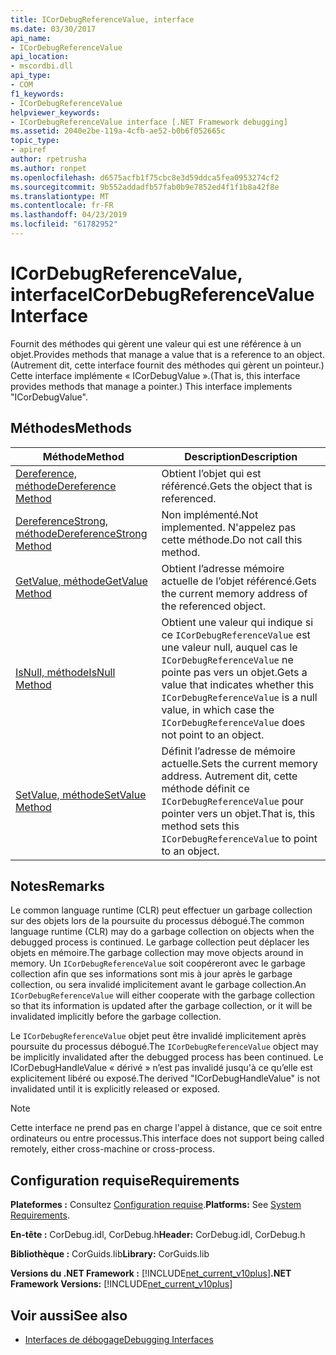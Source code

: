 ```yaml
---
title: ICorDebugReferenceValue, interface
ms.date: 03/30/2017
api_name:
- ICorDebugReferenceValue
api_location:
- mscordbi.dll
api_type:
- COM
f1_keywords:
- ICorDebugReferenceValue
helpviewer_keywords:
- ICorDebugReferenceValue interface [.NET Framework debugging]
ms.assetid: 2040e2be-119a-4cfb-ae52-b0b6f052665c
topic_type:
- apiref
author: rpetrusha
ms.author: ronpet
ms.openlocfilehash: d6575acfb1f75cbc8e3d59ddca5fea0953274cf2
ms.sourcegitcommit: 9b552addadfb57fab0b9e7852ed4f1f1b8a42f8e
ms.translationtype: MT
ms.contentlocale: fr-FR
ms.lasthandoff: 04/23/2019
ms.locfileid: "61782952"
---
```

# <a name="icordebugreferencevalue-interface"></a><span data-ttu-id="b693d-102">ICorDebugReferenceValue, interface</span><span class="sxs-lookup"><span data-stu-id="b693d-102">ICorDebugReferenceValue Interface</span></span>
<span data-ttu-id="b693d-103">Fournit des méthodes qui gèrent une valeur qui est une référence à un objet.</span><span class="sxs-lookup"><span data-stu-id="b693d-103">Provides methods that manage a value that is a reference to an object.</span></span> <span data-ttu-id="b693d-104">(Autrement dit, cette interface fournit des méthodes qui gèrent un pointeur.) Cette interface implémente « ICorDebugValue ».</span><span class="sxs-lookup"><span data-stu-id="b693d-104">(That is, this interface provides methods that manage a pointer.) This interface implements "ICorDebugValue".</span></span>  
  
## <a name="methods"></a><span data-ttu-id="b693d-105">Méthodes</span><span class="sxs-lookup"><span data-stu-id="b693d-105">Methods</span></span>  
  
|<span data-ttu-id="b693d-106">Méthode</span><span class="sxs-lookup"><span data-stu-id="b693d-106">Method</span></span>|<span data-ttu-id="b693d-107">Description</span><span class="sxs-lookup"><span data-stu-id="b693d-107">Description</span></span>|  
|------------|-----------------|  
|[<span data-ttu-id="b693d-108">Dereference, méthode</span><span class="sxs-lookup"><span data-stu-id="b693d-108">Dereference Method</span></span>](../../../../docs/framework/unmanaged-api/debugging/icordebugreferencevalue-dereference-method.md)|<span data-ttu-id="b693d-109">Obtient l’objet qui est référencé.</span><span class="sxs-lookup"><span data-stu-id="b693d-109">Gets the object that is referenced.</span></span>|  
|[<span data-ttu-id="b693d-110">DereferenceStrong, méthode</span><span class="sxs-lookup"><span data-stu-id="b693d-110">DereferenceStrong Method</span></span>](../../../../docs/framework/unmanaged-api/debugging/icordebugreferencevalue-dereferencestrong-method.md)|<span data-ttu-id="b693d-111">Non implémenté.</span><span class="sxs-lookup"><span data-stu-id="b693d-111">Not implemented.</span></span> <span data-ttu-id="b693d-112">N'appelez pas cette méthode.</span><span class="sxs-lookup"><span data-stu-id="b693d-112">Do not call this method.</span></span>|  
|[<span data-ttu-id="b693d-113">GetValue, méthode</span><span class="sxs-lookup"><span data-stu-id="b693d-113">GetValue Method</span></span>](../../../../docs/framework/unmanaged-api/debugging/icordebugreferencevalue-getvalue-method.md)|<span data-ttu-id="b693d-114">Obtient l’adresse mémoire actuelle de l’objet référencé.</span><span class="sxs-lookup"><span data-stu-id="b693d-114">Gets the current memory address of the referenced object.</span></span>|  
|[<span data-ttu-id="b693d-115">IsNull, méthode</span><span class="sxs-lookup"><span data-stu-id="b693d-115">IsNull Method</span></span>](../../../../docs/framework/unmanaged-api/debugging/icordebugreferencevalue-isnull-method.md)|<span data-ttu-id="b693d-116">Obtient une valeur qui indique si ce `ICorDebugReferenceValue` est une valeur null, auquel cas le `ICorDebugReferenceValue` ne pointe pas vers un objet.</span><span class="sxs-lookup"><span data-stu-id="b693d-116">Gets a value that indicates whether this `ICorDebugReferenceValue` is a null value, in which case the `ICorDebugReferenceValue` does not point to an object.</span></span>|  
|[<span data-ttu-id="b693d-117">SetValue, méthode</span><span class="sxs-lookup"><span data-stu-id="b693d-117">SetValue Method</span></span>](../../../../docs/framework/unmanaged-api/debugging/icordebugreferencevalue-setvalue-method.md)|<span data-ttu-id="b693d-118">Définit l’adresse de mémoire actuelle.</span><span class="sxs-lookup"><span data-stu-id="b693d-118">Sets the current memory address.</span></span> <span data-ttu-id="b693d-119">Autrement dit, cette méthode définit ce `ICorDebugReferenceValue` pour pointer vers un objet.</span><span class="sxs-lookup"><span data-stu-id="b693d-119">That is, this method sets this `ICorDebugReferenceValue` to point to an object.</span></span>|  
  
## <a name="remarks"></a><span data-ttu-id="b693d-120">Notes</span><span class="sxs-lookup"><span data-stu-id="b693d-120">Remarks</span></span>  
 <span data-ttu-id="b693d-121">Le common language runtime (CLR) peut effectuer un garbage collection sur des objets lors de la poursuite du processus débogué.</span><span class="sxs-lookup"><span data-stu-id="b693d-121">The common language runtime (CLR) may do a garbage collection on objects when the debugged process is continued.</span></span> <span data-ttu-id="b693d-122">Le garbage collection peut déplacer les objets en mémoire.</span><span class="sxs-lookup"><span data-stu-id="b693d-122">The garbage collection may move objects around in memory.</span></span> <span data-ttu-id="b693d-123">Un `ICorDebugReferenceValue` soit coopéreront avec le garbage collection afin que ses informations sont mis à jour après le garbage collection, ou sera invalidé implicitement avant le garbage collection.</span><span class="sxs-lookup"><span data-stu-id="b693d-123">An `ICorDebugReferenceValue` will either cooperate with the garbage collection so that its information is updated after the garbage collection, or it will be invalidated implicitly before the garbage collection.</span></span>  
  
 <span data-ttu-id="b693d-124">Le `ICorDebugReferenceValue` objet peut être invalidé implicitement après poursuite du processus débogué.</span><span class="sxs-lookup"><span data-stu-id="b693d-124">The `ICorDebugReferenceValue` object may be implicitly invalidated after the debugged process has been continued.</span></span> <span data-ttu-id="b693d-125">Le ICorDebugHandleValue « dérivé » n’est pas invalidé jusqu'à ce qu’elle est explicitement libéré ou exposé.</span><span class="sxs-lookup"><span data-stu-id="b693d-125">The derived "ICorDebugHandleValue" is not invalidated until it is explicitly released or exposed.</span></span>  
  
> [!NOTE]
>  <span data-ttu-id="b693d-126">Cette interface ne prend pas en charge l'appel à distance, que ce soit entre ordinateurs ou entre processus.</span><span class="sxs-lookup"><span data-stu-id="b693d-126">This interface does not support being called remotely, either cross-machine or cross-process.</span></span>  
  
## <a name="requirements"></a><span data-ttu-id="b693d-127">Configuration requise</span><span class="sxs-lookup"><span data-stu-id="b693d-127">Requirements</span></span>  
 <span data-ttu-id="b693d-128">**Plateformes :** Consultez [Configuration requise](../../../../docs/framework/get-started/system-requirements.md).</span><span class="sxs-lookup"><span data-stu-id="b693d-128">**Platforms:** See [System Requirements](../../../../docs/framework/get-started/system-requirements.md).</span></span>  
  
 <span data-ttu-id="b693d-129">**En-tête :** CorDebug.idl, CorDebug.h</span><span class="sxs-lookup"><span data-stu-id="b693d-129">**Header:** CorDebug.idl, CorDebug.h</span></span>  
  
 <span data-ttu-id="b693d-130">**Bibliothèque :** CorGuids.lib</span><span class="sxs-lookup"><span data-stu-id="b693d-130">**Library:** CorGuids.lib</span></span>  
  
 <span data-ttu-id="b693d-131">**Versions du .NET Framework :** [!INCLUDE[net_current_v10plus](../../../../includes/net-current-v10plus-md.md)]</span><span class="sxs-lookup"><span data-stu-id="b693d-131">**.NET Framework Versions:** [!INCLUDE[net_current_v10plus](../../../../includes/net-current-v10plus-md.md)]</span></span>  
  
## <a name="see-also"></a><span data-ttu-id="b693d-132">Voir aussi</span><span class="sxs-lookup"><span data-stu-id="b693d-132">See also</span></span>

- [<span data-ttu-id="b693d-133">Interfaces de débogage</span><span class="sxs-lookup"><span data-stu-id="b693d-133">Debugging Interfaces</span></span>](../../../../docs/framework/unmanaged-api/debugging/debugging-interfaces.md)
